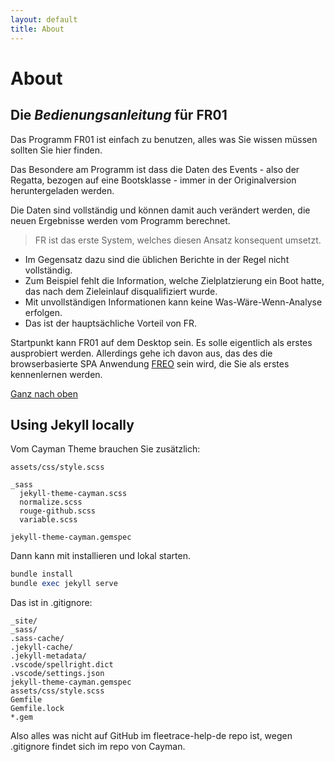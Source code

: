```yaml
---
layout: default
title: About
---
```


# About

## Die *Bedienungsanleitung* für FR01

Das Programm FR01 ist einfach zu benutzen, alles was Sie wissen müssen sollten Sie hier finden.

Das Besondere am Programm ist dass die Daten des Events - also der Regatta, bezogen auf 
eine Bootsklasse - immer in der Originalversion heruntergeladen werden.

Die Daten sind vollständig und können damit auch verändert werden, 
die neuen Ergebnisse werden vom Programm berechnet.

> FR ist das erste System, welches diesen Ansatz konsequent umsetzt.

- Im Gegensatz dazu sind die üblichen Berichte in der Regel nicht vollständig.
- Zum Beispiel fehlt die Information, welche Zielplatzierung ein Boot hatte, das nach dem Zieleinlauf disqualifiziert wurde.
- Mit unvollständigen Informationen kann keine Was-Wäre-Wenn-Analyse erfolgen.
- Das ist der hauptsächliche Vorteil von FR.

Startpunkt kann FR01 auf dem Desktop sein. 
Es solle eigentlich als erstes ausprobiert werden.
Allerdings gehe ich davon aus, 
das des die browserbasierte SPA Anwendung [FREO](https://federgraph.de/freo/index.html) sein wird, die Sie als erstes kennenlernen werden.

[Ganz nach oben](index.html)

## Using Jekyll locally

Vom Cayman Theme brauchen Sie zusätzlich:
```
assets/css/style.scss

_sass
  jekyll-theme-cayman.scss
  normalize.scss
  rouge-github.scss
  variable.scss

jekyll-theme-cayman.gemspec  
```

Dann kann mit installieren und lokal starten.
```ruby
bundle install
bundle exec jekyll serve
```

Das ist in .gitignore:
```
_site/
_sass/
.sass-cache/
.jekyll-cache/
.jekyll-metadata/
.vscode/spellright.dict
.vscode/settings.json
jekyll-theme-cayman.gemspec
assets/css/style.scss
Gemfile
Gemfile.lock
*.gem
```

Also alles was nicht auf GitHub im fleetrace-help-de repo ist, wegen .gitignore findet sich im repo von Cayman.
